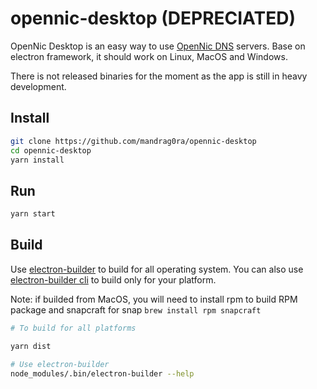 # opennic-desktop (DEPRECIATED)

OpenNic Desktop is an easy way to use [OpenNic DNS](https://www.opennic.org) servers.
Base on electron framework, it should work on Linux, MacOS and Windows.

There is not released binaries for the moment as the app is still in heavy development.

## Install

```bash
git clone https://github.com/mandrag0ra/opennic-desktop
cd opennic-desktop
yarn install
```

## Run

```bash
yarn start
```

## Build

Use [electron-builder](https://www.electron.build) to build for all operating system.
You can also use [electron-builder cli](https://www.electron.build/cli) to build only for your platform.

Note: if builded from MacOS, you will need to install rpm to build RPM package and snapcraft for snap `brew install rpm snapcraft`

```bash
# To build for all platforms

yarn dist

# Use electron-builder
node_modules/.bin/electron-builder --help
```
